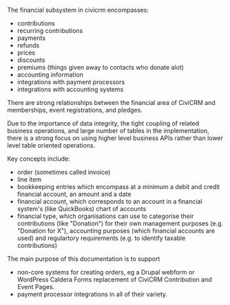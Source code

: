 The financial subsystem in civicrm encompasses:

- contributions
- recurring contributions
- payments
- refunds
- prices
- discounts
- premiums (things given away to contacts who donate alot)
- accounting information
- integrations with payment processors
- integrations with accounting systems

There are strong relationships between the financial area of CiviCRM and memberships, event registrations, and pledges.

Due to the importance of data integrity, the tight coupling of related business operations, and large number of tables in the implementation, there is a strong focus on using higher level business APIs rather than lower level table oriented operations. 

Key concepts include:

- order (sometimes called invoice)
- line item
- bookkeeping entries which encompass at a minimum a debit and credit financial account, an amount and a date
- financial account, which corresponds to an account in a financial system's (like QuickBooks) chart of accounts
- financial type, which organisations can use to categorise their contributions (like "Donation") for their own management purposes (e.g. "Donation for X"), accounting purposes (which financial accounts are used) and regulartory requirements (e.g. to identify taxable contributions)

The main purpose of this documentation is to support

- non-core systems for creating orders, eg a Drupal webform or WordPress Caldera Forms replacement of CiviCRM Contribution and Event Pages.
- payment processor integrations in all of their variety.
